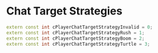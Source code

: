 # Chat Target Strategies

```cpp title="Chat Target Strategies"
extern const int cPlayerChatTargetStrategyInvalid = 0;
extern const int cPlayerChatTargetStrategyRush = 1;
extern const int cPlayerChatTargetStrategyBoom = 2;
extern const int cPlayerChatTargetStrategyTurtle = 3;
```
